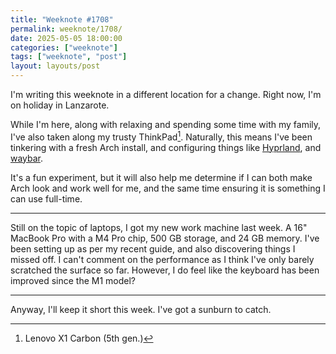 ```yaml
---
title: "Weeknote #1708"
permalink: weeknote/1708/
date: 2025-05-05 18:00:00
categories: ["weeknote"]
tags: ["weeknote", "post"]
layout: layouts/post
---
```


I'm writing this weeknote in a different location for a change. Right now, I'm
on holiday in Lanzarote. 

While I'm here, along with relaxing and spending some time with my family, I've
also taken along my trusty ThinkPad[^1]. Naturally, this means I've been
tinkering with a fresh Arch install, and configuring things like [Hyprland][hpr],
and [waybar][wb].

It's a fun experiment, but it will also help me determine if I can both make
Arch look and work well for me, and the same time ensuring it is something I can
use full-time.

***

Still on the topic of laptops, I got my new work machine last week. A 16"
MacBook Pro with a M4 Pro chip, 500 GB storage, and 24 GB memory. I've been
setting up as per my recent guide, and also discovering things I missed off. I
can't comment on the performance as I think I've only barely scratched the
surface so far. However, I do feel like the keyboard has been improved since the
M1 model?

***

Anyway, I'll keep it short this week. I've got a sunburn to catch.


[^1]: Lenovo X1 Carbon (5th gen.)


[wb]: https://github.com/Alexays/Waybar
[hpr]: https://hyprland.org/

